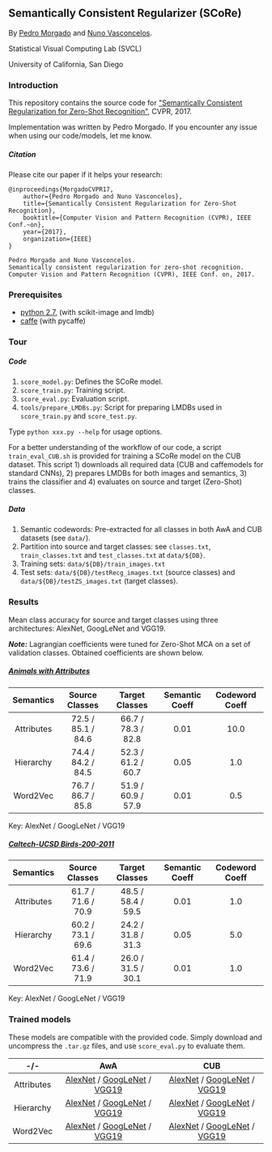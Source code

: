 ## Semantically Consistent Regularizer (SCoRe)
By [Pedro Morgado](http://www.svcl.ucsd.edu/~morgado) and [Nuno Vasconcelos](http://www.svcl.ucsd.edu/~nuno).

Statistical Visual Computing Lab (SVCL)

University of California, San Diego

### Introduction
This repository contains the source code for 
["Semantically Consistent Regularization for Zero-Shot Recognition"](http://www.svcl.ucsd.edu/~morgado/score/score-cvpr17.pdf), CVPR, 2017.

Implementation was written by Pedro Morgado.
If you encounter any issue when using our code/models, let me know.
 
##### Citation
Please cite our paper if it helps your research:
```
@inproceedings{MorgadoCVPR17,
    author={Pedro Morgado and Nuno Vasconcelos},
    title={Semantically Consistent Regularization for Zero-Shot Recognition},
    booktitle={Computer Vision and Pattern Recognition (CVPR), IEEE Conf.~on},
    year={2017},
    organization={IEEE}
}
```

```
Pedro Morgado and Nuno Vasconcelos. 
Semantically consistent regularization for zero-shot recognition.
Computer Vision and Pattern Recognition (CVPR), IEEE Conf. on, 2017.
```

### Prerequisites
* [python 2.7.](https://www.python.org/download/releases/2.7/) (with scikit-image and lmdb)
* [caffe](http://caffe.berkeleyvision.org/installation.html) (with pycaffe)

### Tour
##### Code
1. `score_model.py`: Defines the SCoRe model.
1. `score_train.py`: Training script.
1. `score_eval.py`: Evaluation script. 
1. `tools/prepare_LMDBs.py`: Script for preparing LMDBs used in `score_train.py` and `score_test.py`.

Type `python xxx.py --help` for usage options.

For a better understanding of the workflow of our code, a script 
`train_eval_CUB.sh` is provided for training a SCoRe model on the CUB dataset.
This script 1) downloads all required data (CUB and caffemodels for standard 
CNNs), 2) prepares LMDBs for both images and semantics, 3) trains the 
classifier and 4) evaluates on source and target (Zero-Shot) classes.

##### Data
1. Semantic codewords: Pre-extracted for all classes in both AwA and 
CUB datasets (see `data/`).
1. Partition into source and target classes: see 
`classes.txt`, `train_classes.txt` and `test_classes.txt` at `data/${DB}`.
1. Training sets: `data/${DB}/train_images.txt`
1. Test sets: `data/${DB}/testRecg_images.txt` (source classes) and 
`data/${DB}/testZS_images.txt` (target classes).
 

### Results
Mean class accuracy for source and target classes using three architectures: 
AlexNet, GoogLeNet and VGG19.

***Note:*** 
Lagrangian coefficients were tuned for Zero-Shot MCA 
on a set of validation classes. Obtained coefficients are shown below.
 
##### [Animals with Attributes](http://attributes.kyb.tuebingen.mpg.de/)
Semantics | Source Classes | Target Classes | Semantic Coeff | Codeword Coeff
:---:|:---:|:---:|:---:|:---:
Attributes | 72.5 / 85.1 / 84.6 | 66.7 / 78.3 / 82.8 | 0.01 | 10.0
Hierarchy  | 74.4 / 84.2 / 84.5 | 52.3 / 61.2 / 60.7 | 0.05 | 1.0
Word2Vec   | 76.7 / 86.7 / 85.8 | 51.9 / 60.9 / 57.9 | 0.01 | 0.5 

Key: AlexNet / GoogLeNet / VGG19

##### [Caltech-UCSD Birds-200-2011](http://www.vision.caltech.edu/visipedia/CUB-200-2011.html)
Semantics |Source Classes | Target Classes | Semantic Coeff | Codeword Coeff
:---:|:---:|:---:|:---:|:---:
Attributes | 61.7 / 71.6 / 70.9 | 48.5 / 58.4 / 59.5 | 0.01 | 1.0
Hierarchy  | 60.2 / 73.1 / 69.6 | 24.2 / 31.8 / 31.3 | 0.05 | 5.0
Word2Vec   | 61.4 / 73.6 / 71.9 | 26.0 / 31.5 / 30.1 | 0.01 | 1.0

Key: AlexNet / GoogLeNet / VGG19

### Trained models

These models are compatible with the provided code. Simply download and uncompress the `.tar.gz` files, and use 
 `score_eval.py` to evaluate them.

-/- |AwA | CUB
:---:|:---:|:---:
Attributes | [AlexNet](http://www.svcl.ucsd.edu/~morgado/score/models/AwA/AlexNet/SCoRe_Attributes_P0.0005_G0.01_C10.0.tar.gz) / [GoogLeNet](http://www.svcl.ucsd.edu/~morgado/score/models/AwA/GoogLeNet/SCoRe_Attributes_P0.0005_G0.01_C10.0.tar.gz) / [VGG19](http://www.svcl.ucsd.edu/~morgado/score/models/AwA/VGG19/SCoRe_Attributes_P0.0005_G0.01_C10.0.tar.gz) | [AlexNet](http://www.svcl.ucsd.edu/~morgado/score/models/CUB/AlexNet/SCoRe_Attributes_P0.0005_G0.01_C1.0.tar.gz) / [GoogLeNet](http://www.svcl.ucsd.edu/~morgado/score/models/CUB/GoogLeNet/SCoRe_Attributes_P0.0005_G0.01_C1.0.tar.gz) / [VGG19](http://www.svcl.ucsd.edu/~morgado/score/models/CUB/VGG19/SCoRe_Attributes_P0.0005_G0.01_C1.0.tar.gz) 
Hierarchy  | [AlexNet](http://www.svcl.ucsd.edu/~morgado/score/models/AwA/AlexNet/SCoRe_Hierarchy_P0.0005_G0.05_C1.0.tar.gz) / [GoogLeNet](http://www.svcl.ucsd.edu/~morgado/score/models/AwA/GoogLeNet/SCoRe_Hierarchy_P0.0005_G0.05_C1.0.tar.gz) / [VGG19](http://www.svcl.ucsd.edu/~morgado/score/models/AwA/VGG19/SCoRe_Hierarchy_P0.0005_G0.05_C1.0.tar.gz) | [AlexNet](http://www.svcl.ucsd.edu/~morgado/score/models/CUB/AlexNet/SCoRe_Hierarchy_P0.0005_G0.05_C5.0.tar.gz) / [GoogLeNet](http://www.svcl.ucsd.edu/~morgado/score/models/CUB/GoogLeNet/SCoRe_Hierarchy_P0.0005_G0.05_C5.0.tar.gz) / [VGG19](http://www.svcl.ucsd.edu/~morgado/score/models/CUB/VGG19/SCoRe_Hierarchy_P0.0005_G0.05_C5.0.tar.gz) | 
Word2Vec   | [AlexNet](http://www.svcl.ucsd.edu/~morgado/score/models/AwA/AlexNet/SCoRe_Word2Vec_P0.0005_G0.01_C0.5.tar.gz) / [GoogLeNet](http://www.svcl.ucsd.edu/~morgado/score/models/AwA/GoogLeNet/SCoRe_Word2Vec_P0.0005_G0.01_C0.5.tar.gz) / [VGG19](http://www.svcl.ucsd.edu/~morgado/score/models/AwA/VGG19/SCoRe_Word2Vec_P0.0005_G0.01_C0.5.tar.gz) | [AlexNet](http://www.svcl.ucsd.edu/~morgado/score/models/CUB/AlexNet/SCoRe_Word2Vec_P0.0005_G0.01_C1.0.tar.gz) / [GoogLeNet](http://www.svcl.ucsd.edu/~morgado/score/models/CUB/GoogLeNet/SCoRe_Word2Vec_P0.0005_G0.01_C1.0.tar.gz) / [VGG19](http://www.svcl.ucsd.edu/~morgado/score/models/CUB/VGG19/SCoRe_Word2Vec_P0.0005_G0.01_C1.0.tar.gz) | 


